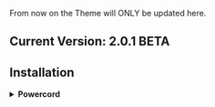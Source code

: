 From now on the Theme will ONLY be updated here.

## Current Version: 2.0.1 BETA

## Installation

<!-- Powercord -->
<details>
<summary><b>Powercord</b></summary>

* **Step 1:** Open **Command Prompt** / **Terminal**

* **Step 2:** Paste the below code in your terminal:

```bash
cd powercord/src/Powercord/themes
```

```bash
git clone https://github.com/Shurayukii/Simplicity.git
```
